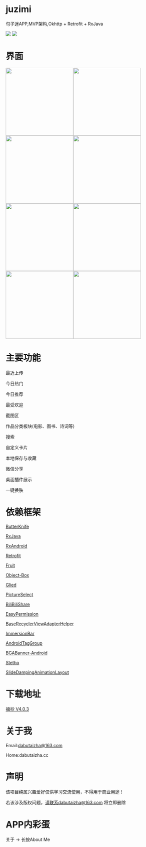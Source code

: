 # juzimi
句子迷APP,MVP架构,Okhttp + Retrofit + RxJava

![](https://img.shields.io/badge/API-21%2B-green.svg)
![](https://img.shields.io/badge/License-Apache%202.0-blue.svg)

# 界面
<img src="https://s2.ax1x.com/2019/03/08/kzwnN8.png" width=216/><img src="https://s2.ax1x.com/2019/03/08/kzwM9g.png" width=216/><img src="https://s2.ax1x.com/2019/03/08/kzwu4S.png" width=216/><img src="https://s2.ax1x.com/2019/03/08/kzwQ3Q.png" width=216/><img src="https://s2.ax1x.com/2019/03/08/kzwlcj.png" width=216/><img src="https://s2.ax1x.com/2019/03/08/kzw1js.png" width=216/><img src="https://s2.ax1x.com/2019/03/08/kzw8un.png" width=216/><img src="https://s2.ax1x.com/2019/03/08/kzwGBq.png" width=216/>

# 主要功能
最近上传

今日热门

今日推荐

最受欢迎

截图区

作品分类板块(电影、图书、诗词等)

搜索

自定义卡片

本地保存与收藏

微信分享

桌面插件展示

一键换肤

# 依赖框架

[ButterKnife](https://github.com/JakeWharton/butterknife)

[RxJava](https://github.com/ReactiveX/RxJava)

[RxAndroid](https://github.com/ReactiveX/RxAndroid)

[Retrofit](https://github.com/square/retrofit/)

[Fruit](https://github.com/ghuiii/Fruit)

[Object-Box](https://github.com/objectbox/objectbox-java)

[Glied](https://github.com/bumptech/glide)

[PictureSelect](https://github.com/LuckSiege/PictureSelector)

[BiliBiliShare](https://github.com/Bilibili/BiliShare)

[EasyPermission](https://github.com/googlesamples/easypermissions)

[BaseRecyclerViewAdapterHelper](https://github.com/CymChad/BaseRecyclerViewAdapterHelpe)

[ImmersionBar](https://github.com/gyf-dev/ImmersionBar)

[AndroidTagGroup](https://github.com/2dxgujun/AndroidTagGroup)

[BGABanner-Android](https://github.com/bingoogolapple/BGABanner-Android)

[Stetho](https://github.com/facebook/stetho)

[SlideDampingAnimationLayout](https://github.com/dabutaizha/SlideDampingAnimationLayout)

# 下载地址

[摘抄 V4.0.3](https://github.com/dabutaizha/juzimi/releases/download/V4.0.3/4.0.3.apk)

# 关于我

Email:dabutaizha@163.com

Home:dabutaizha.cc

# 声明

该项目纯属兴趣爱好仅供学习交流使用，不得用于商业用途！

若该涉及版权问题，请联系dabutaizha@163.com 将立即删除

# APP内彩蛋

关于 -> 长按About Me


